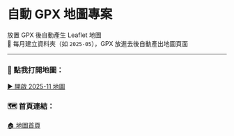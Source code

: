 # 自動 GPX 地圖專案

放置 GPX 後自動產生 Leaflet 地圖  
📁 每月建立資料夾（如 `2025-05`），GPX 放進去後自動產出地圖頁面

---

### 📍 點我打開地圖：  
[▶️ 開啟 2025-11 地圖](https://wgmaps.github.io/worldgym-dev-map/2025-10/index.html)

### 🗺️ 首頁連結：  
[🏠 地圖首頁](https://wgmaps.github.io/worldgym-dev-map/)
